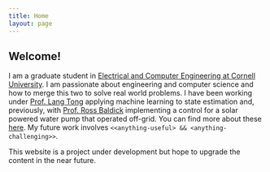 ```yaml
---
title: Home
layout: page
---
```


## Welcome!

I am a graduate student in [Electrical and Computer Engineering at Cornell University](https://www.ece.cornell.edu/). I am passionate about engineering and computer science and how to merge this two to solve real world problems. I have been working under [Prof. Lang Tong](https://people.ece.cornell.edu/ltong/) applying machine learning to state estimation and, previously, with  [Prof. Ross Baldick](https://users.ece.utexas.edu/~baldick/) implementing a control for a solar powered water pump that operated off-grid. You can find more about these [here](research-projects.html). My future work involves `<<anything-useful> && <anything-challenging>>`.


This website is a project under development but hope to upgrade the content in the near future.